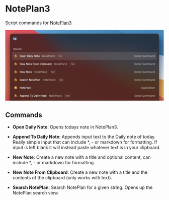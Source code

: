 # NotePlan3

Script commands for [NotePlan3](https://noteplan.co)

![screenshot](images/screenshot.png)

## Commands

- **Open Daily Note**: Opens todays note in NotePlan3.

- **Append To Daily Note**: Appends input text to the Daily note of today. Really simple input that can include *, - or markdown for formatting. If input is left blank it will instead paste whatever text is in your clipboard.

- **New Note**: Create a new note with a title and optional content, can include *, - or markdown for formatting.

- **New Note From Clipboard**: Create a new note with a title and the contents of the clipboard (only works with text).

- **Search NotePlan**: Search NotePlan for a given string. Opens up the NotePlan search view.
